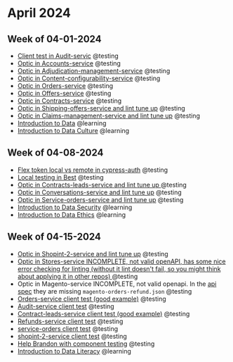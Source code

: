 # April 2024

## Week of 04-01-2024 

* [Client test in Audit-servic](https://github.com/helloextend/audit-service/pull/374) @testing
* [Optic in Accounts-service](https://github.com/helloextend/accounts-service/pull/600) @testing
* [Optic in Adjudication-management-service](https://github.com/helloextend/adjudication-management-service/pull/764) @testing
* [Optic in Content-configurability-service](https://github.com/helloextend/content-configurability-service/pull/408) @testing
* [Optic in Orders-service](https://github.com/helloextend/orders-service/pull/855) @testing
* [Optic in Offers-service](https://github.com/helloextend/offers-service/pull/462) @testing
* [Optic in Contracts-service](https://github.com/helloextend/contracts-service/pull/680) @testing
* [Optic in Shipping-offers-service and lint tune up](https://github.com/helloextend/shipping-offers-service/pull/449) @testing
* [Optic in Claims-management-service and lint tune up](https://github.com/helloextend/claims-management-service/pull/711) @testing
* [Introduction to Data](https://app.datacamp.com/learn/courses/introduction-to-data) @learning
* [Introduction to Data Culture](https://app.datacamp.com/learn/courses/introduction-to-data-culture) @learning

## Week of 04-08-2024

* [Flex token local vs remote in cypress-auth](https://github.com/helloextend/cypress-auth/pull/259/files) @testing
* [Local testing in Best](https://github.com/helloextend/backend-service-template/pull/1039) @testing
* [Optic in Contracts-leads-service and lint tune up ](https://github.com/helloextend/contract-leads-service/pull/296)@testing
* [Optic in Conversations-service and lint tune up](https://github.com/helloextend/conversations-service/pull/839) @testing
* [Optic in Service-orders-service and lint tune up](https://github.com/helloextend/service-orders-service/pull/824) @testing
* [Introduction to Data Security](https://app.datacamp.com/learn/courses/introduction-to-data-security) @learning
* [Introduction to Data Ethics](https://app.datacamp.com/learn/courses/introduction-to-data-ethics) @learning

## Week of 04-15-2024

* [Optic in Shopint-2-service and lint tune up](https://github.com/helloextend/shopint-2-service/pull/675) @testing
* [Optic in Stores-service INCOMPLETE, not valid openAPI, has some nice error checking for linting (without it lint doesn't fail, so you might think about applying it in other repos) ](https://github.com/helloextend/stores-service/pull/473) @testing
* Optic in Magento-service INCOMPLETE, not valid openapi. In the [api spec](https://github.com/helloextend/magento-service/blob/54e21892c51e86458528b4c2d037a16b7f45f2e7/api-rest-spec/2022-02-01/magento-api.json#L160) they are missing `magento-orders-refund.json` @testing
* [Orders-service client test (good example)](https://github.com/helloextend/orders-service/pull/873) @testing
* [Audit-service client test](https://github.com/helloextend/auth-audit-service/pull/471) @testing
* [Contract-leads-service client test (good example)](https://github.com/helloextend/contract-leads-service/pull/311) @testing
* [Refunds-service client test](https://github.com/helloextend/refunds-service/pull/576) @testing
* [service-orders client test](https://github.com/helloextend/service-orders-service/pull/834) @testing
* [shopint-2-service client test](https://github.com/helloextend/shopint-2-service/pull/689) @testing
* [Help Brandon with component testing](https://github.com/helloextend/client/pull/7609) @testing
* [Introduction to Data Literacy](https://app.datacamp.com/learn/courses/introduction-to-data-literacy) @learning

